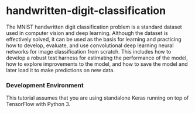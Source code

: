 # handwritten-digit-classification
The MNIST handwritten digit classification problem is a standard dataset used in computer vision and deep learning.  Although the dataset is effectively solved, it can be used as the basis for learning and practicing how to develop, evaluate, and use convolutional deep learning neural networks for image classification from scratch. This includes how to develop a robust test harness for estimating the performance of the model, how to explore improvements to the model, and how to save the model and later load it to make predictions on new data.

### Development Environment

This tutorial assumes that you are using standalone Keras running on top of TensorFlow with Python 3.


